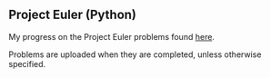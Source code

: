 ## Project Euler (Python)

My progress on the Project Euler problems found [here](https://projecteuler.net/archives).

Problems are uploaded when they are completed, unless otherwise specified.